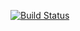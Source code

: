 [![Build Status](https://travis-ci.org/kcpikkt/proto.svg?branch=master)](https://travis-ci.org/kcpikkt/proto)
